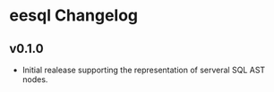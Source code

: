 # eesql Changelog

## v0.1.0

- Initial realease supporting the representation of serveral SQL AST nodes.
